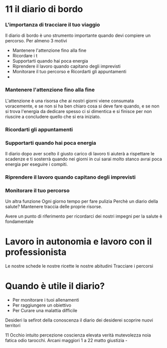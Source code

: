 # 11 il diario di bordo

### L'importanza di tracciare il tuo viaggio

Il diario di bordo è uno strumento importante quando devi compiere un percorso. 
Per almeno 3 motivi

 - Mantenere l'attenzione fino alla fine
 - Ricordare i t
 - Supportarti quando hai poca energia
 - Riprendere il lavoro quando capitano degli imprevisti
 - Monitorare il tuo percorso e Ricordarti gli appuntamenti
 - 

###  Mantenere l'attenzione fino alla fine
L'attenzione è una risorsa che ai nostri giorni viene consumata voracemente, e se non si ha ben chiaro cosa si deve fare quando, e se non si trova l'energia da dedicare spesso ci si dimentica e si finisce per non riuscire a concludere quello che si era iniziato.

### Ricordarti gli appuntamenti

### Supportarti quando hai poca energia
 
Il diario dopo aver scelto il giusto carico di lavoro ti aiuterà 
a rispettare le scadenze e ti sosterrà quando nei giorni in cui sarai molto stanco avrai poca energia per eseguire i compiti.

### Riprendere il lavoro quando capitano degli imprevisti

### Monitorare il tuo percorso



Un altra funzione
Ogni giorno tempo per fare pulizia
Perchè un diario della salute?
Mantenere traccia delle proprie risorse.

Avere un punto di riferimento per ricordarci dei nostri impegni per la salute è fondamentale

# Lavoro in autonomia e lavoro con il professionista

Le nostre schede 
le nostre ricette 
le nostre abitudini
Tracciare i percorsi


# Quando è utile il diario?


- Per monitorare i tuoi allenamenti 
- Per raggiungere un obiettivo
- Per Curare una malattia difficile




Desideri la sefirot della conoscenza il diario dei desiderei scoprire nuovi territori


11 Occhio intuito percezione coscienza elevata verità mutevolezza noia fatica odio tarocchi. Arcani maggiori 1 a 22 matto  giustizia -
<!--stackedit_data:
eyJoaXN0b3J5IjpbNTE4OTM5NTQ5LDY5OTEwMDEwNSwxOTA5MT
I4NTkxLDEyODI4NDIyMzBdfQ==
-->